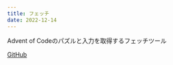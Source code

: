 ```yaml
---
title: フェッチ
date: 2022-12-14
---
```


Advent of Codeのパズルと入力を取得するフェッチツール

[GitHub](https://github.com/dbut2/fetch)
